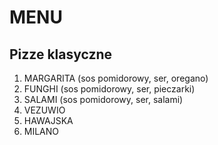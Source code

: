 # MENU

## Pizze klasyczne

1. MARGARITA (sos pomidorowy, ser, oregano)
2. FUNGHI (sos pomidorowy, ser, pieczarki)
3. SALAMI (sos pomidorowy, ser, salami)
4. VEZUWIO
5. HAWAJSKA
6. MILANO
